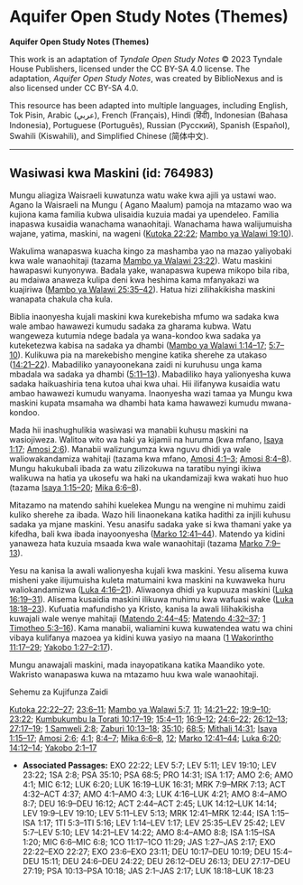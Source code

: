 # Aquifer Open Study Notes (Themes)

**Aquifer Open Study Notes (Themes)**

This work is an adaptation of *Tyndale Open Study Notes* © 2023 Tyndale House Publishers, licensed under the CC BY\-SA 4\.0 license. The adaptation, *Aquifer Open Study Notes*, was created by BiblioNexus and is also licensed under CC BY\-SA 4\.0\.

This resource has been adapted into multiple languages, including English, Tok Pisin, Arabic (عربي), French (Français), Hindi (हिंदी), Indonesian (Bahasa Indonesia), Portuguese (Português), Russian (Русский), Spanish (Español), Swahili (Kiswahili), and Simplified Chinese (简体中文).



--------------------------------

## Wasiwasi kwa Maskini (id: 764983)

Mungu aliagiza Waisraeli kuwatunza watu wake kwa ajili ya ustawi wao. Agano la Waisraeli na Mungu ( Agano Maalum) pamoja na mtazamo wao wa kujiona kama familia kubwa ulisaidia kuzuia madai ya upendeleo. Familia inapaswa kusaidia wanachama wanaohitaji. Wanachama hawa walijumuisha wajane, yatima, maskini, na wageni ([Kutoka 22:22](https://ref.ly/Exod22:22); [Mambo ya Walawi 19:10](https://ref.ly/Lev19:10)).

Wakulima wanapaswa kuacha kingo za mashamba yao na mazao yaliyobaki kwa wale wanaohitaji (tazama [Mambo ya Walawi 23:22](https://ref.ly/Lev23:22)). Watu maskini hawapaswi kunyonywa. Badala yake, wanapaswa kupewa mikopo bila riba, au mdaiwa anaweza kulipa deni kwa heshima kama mfanyakazi wa kuajiriwa ([Mambo ya Walawi 25:35–42](https://ref.ly/Lev25:35-Lev25:42)). Hatua hizi zilihakikisha maskini wanapata chakula cha kula.

Biblia inaonyesha kujali maskini kwa kurekebisha mfumo wa sadaka kwa wale ambao hawawezi kumudu sadaka za gharama kubwa. Watu wangeweza kutumia ndege badala ya wana\-kondoo kwa sadaka ya kuteketezwa kabisa na sadaka ya dhambi ([Mambo ya Walawi 1:14–17](https://ref.ly/Lev1:14-Lev1:17); [5:7–10](https://ref.ly/Lev5:7-Lev5:10)). Kulikuwa pia na marekebisho mengine katika sherehe za utakaso ([14:21–22](https://ref.ly/Lev14:21-Lev14:22)). Mabadiliko yanayoonekana zaidi ni kuruhusu unga kama mbadala wa sadaka ya dhambi ([5:11–13](https://ref.ly/Lev5:11-Lev5:13)). Mabadiliko haya yalionyesha kuwa sadaka haikuashiria tena kutoa uhai kwa uhai. Hii ilifanywa kusaidia watu ambao hawawezi kumudu wanyama. Inaonyesha wazi tamaa ya Mungu kwa maskini kupata msamaha wa dhambi hata kama hawawezi kumudu mwana\-kondoo.

Mada hii inashughulikia wasiwasi wa manabii kuhusu maskini na wasiojiweza. Walitoa wito wa haki ya kijamii na huruma (kwa mfano, [Isaya 1:17](https://ref.ly/Isa1:17); [Amosi 2:6](https://ref.ly/Amos2:6)). Manabii walizungumza kwa nguvu dhidi ya wale waliowakandamiza wahitaji (tazama kwa mfano, [Amosi 4:1–3](https://ref.ly/Amos4:1-Amos4:3); [Amosi 8:4–8](https://ref.ly/Amos8:4-Amos8:8)). Mungu hakukubali ibada za watu zilizokuwa na taratibu nyingi ikiwa walikuwa na hatia ya ukosefu wa haki na ukandamizaji kwa wakati huo huo (tazama [Isaya 1:15–20](https://ref.ly/Isa1:15-Isa1:20); [Mika 6:6–8](https://ref.ly/Mic6:6-Mic6:8)).

Mitazamo na matendo sahihi kuelekea Mungu na wengine ni muhimu zaidi kuliko sherehe za ibada. Wazo hili linaonekana katika hadithi za injili kuhusu sadaka ya mjane maskini. Yesu anasifu sadaka yake si kwa thamani yake ya kifedha, bali kwa ibada inayoonyesha ([Marko 12:41–44](https://ref.ly/Mark12:41-Mark12:44)). Matendo ya kidini yanaweza hata kuzuia msaada kwa wale wanaohitaji (tazama [Marko 7:9–13](https://ref.ly/Mark7:9-Mark7:13)).

Yesu na kanisa la awali walionyesha kujali kwa maskini. Yesu alisema kuwa misheni yake ilijumuisha kuleta matumaini kwa maskini na kuwaweka huru waliokandamizwa ([Luka 4:16–21](https://ref.ly/Luke4:16-Luke4:21)). Aliwaonya dhidi ya kupuuza maskini ([Luka 16:19–31](https://ref.ly/Luke16:19-Luke16:31)). Alisema kusaidia maskini ilikuwa muhimu kwa wafuasi wake ([Luka 18:18–23](https://ref.ly/Luke4:18-Luke4:23)). Kufuatia mafundisho ya Kristo, kanisa la awali lilihakikisha kuwajali wale wenye mahitaji ([Matendo 2:44–45](https://ref.ly/Acts2:44-Acts2:45); [Matendo 4:32–37](https://ref.ly/Acts4:32-Acts4:37); [1 Timotheo 5:3–16](https://ref.ly/1Tim5:3-1Tim5:16)). Kama manabii, waliamini kuwa kuwatendea watu wa chini vibaya kulifanya mazoea ya kidini kuwa yasiyo na maana ([1 Wakorintho 11:17–29](https://ref.ly/1Cor11:17-1Cor11:29); [Yakobo 1:27–2:17](https://ref.ly/Jas1:27-Jas2:17)).

Mungu anawajali maskini, mada inayopatikana katika Maandiko yote. Wakristo wanapaswa kuwa na mtazamo huu kwa wale wanaohitaji.

Sehemu za Kujifunza Zaidi

[Kutoka 22:22–27](https://ref.ly/Exod22:22-Exod22:27); [23:6–11](https://ref.ly/Exod23:6-Exod23:11); [Mambo ya Walawi 5:7](https://ref.ly/Lev5:7), [11](https://ref.ly/Lev5:11); [14:21–22](https://ref.ly/Lev14:21-Lev14:22); [19:9–10](https://ref.ly/Lev19:9-Lev19:10); [23:22](https://ref.ly/Lev23:22); [Kumbukumbu la Torati 10:17–19](https://ref.ly/Deut10:17-Deut10:19); [15:4–11](https://ref.ly/Deut15:4-Deut15:11); [16:9–12](https://ref.ly/Deut16:9-Deut16:12); [24:6–22](https://ref.ly/Deut24:6-Deut24:22); [26:12–13](https://ref.ly/Deut26:12-Deut26:13); [27:17–19](https://ref.ly/Deut27:17-Deut27:19); [1 Samweli 2:8](https://ref.ly/1Sam2:8); [Zaburi 10:13–18](https://ref.ly/Ps10:13-Ps10:18); [35:10](https://ref.ly/Ps35:10); [68:5](https://ref.ly/Ps68:5); [Mithali 14:31](https://ref.ly/Prov14:31); [Isaya 1:15–17](https://ref.ly/Isa1:15-Isa1:17); [Amosi 2:6](https://ref.ly/Amos2:6); [4:1](https://ref.ly/Amos4:1); [8:4–7](https://ref.ly/Amos8:4-Amos8:7); [Mika 6:6–8](https://ref.ly/Mic6:6-Mic6:8), [12](https://ref.ly/Mic6:12); [Marko 12:41–44](https://ref.ly/Mark12:41-Mark12:44); [Luka 6:20](https://ref.ly/Luke6:20); [14:12–14](https://ref.ly/Luke14:12-Luke14:14); [Yakobo 2:1–17](https://ref.ly/Jas2:1-Jas2:17)

* **Associated Passages:** EXO 22:22; LEV 5:7; LEV 5:11; LEV 19:10; LEV 23:22; 1SA 2:8; PSA 35:10; PSA 68:5; PRO 14:31; ISA 1:17; AMO 2:6; AMO 4:1; MIC 6:12; LUK 6:20; LUK 16:19–LUK 16:31; MRK 7:9–MRK 7:13; ACT 4:32–ACT 4:37; AMO 4:1–AMO 4:3; LUK 4:16–LUK 4:21; AMO 8:4–AMO 8:7; DEU 16:9–DEU 16:12; ACT 2:44–ACT 2:45; LUK 14:12–LUK 14:14; LEV 19:9–LEV 19:10; LEV 5:11–LEV 5:13; MRK 12:41–MRK 12:44; ISA 1:15–ISA 1:17; 1TI 5:3–1TI 5:16; LEV 1:14–LEV 1:17; LEV 25:35–LEV 25:42; LEV 5:7–LEV 5:10; LEV 14:21–LEV 14:22; AMO 8:4–AMO 8:8; ISA 1:15–ISA 1:20; MIC 6:6–MIC 6:8; 1CO 11:17–1CO 11:29; JAS 1:27–JAS 2:17; EXO 22:22–EXO 22:27; EXO 23:6–EXO 23:11; DEU 10:17–DEU 10:19; DEU 15:4–DEU 15:11; DEU 24:6–DEU 24:22; DEU 26:12–DEU 26:13; DEU 27:17–DEU 27:19; PSA 10:13–PSA 10:18; JAS 2:1–JAS 2:17; LUK 18:18–LUK 18:23

